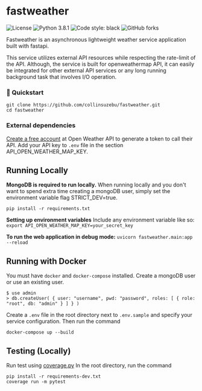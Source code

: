 
# fastweather
![License](https://img.shields.io/github/license/collinsuzebu/fastweather) ![Python 3.8.1](https://img.shields.io/badge/python-3.8.1-blue.svg) ![Code style: black](https://img.shields.io/badge/code%20style-black-000000.svg) ![GitHub forks](https://img.shields.io/github/forks/collinsuzebu/fastweather?style=social)

Fastweather is an asynchronous lightweight weather service application built with fastapi.

This service utilizes external API resources while respecting the rate-limit of the API.
Although, the service is built for openweathermap API, it can easily be integrated for
other external API services or any long running background task that involves I/O operation.

###  🔨  Quickstart
```
git clone https://github.com/collinsuzebu/fastweather.git
cd fastweather
```

### External dependencies
[Create a free account](https://home.openweathermap.org/users/sign_up) at Open Weather API to generate a token to call their API.
Add your API key to `.env` file in the section API_OPEN_WEATHER_MAP_KEY.

## Running Locally
**MongoDB is required to run locally.**
When running locally and you don't want to spend extra time creating a mongoDB user, simply set the environment variable flag STRICT_DEV=true.

```
pip install -r requirements.txt
```
**Setting up environment variables**
Include any environment variable like so:
`export API_OPEN_WEATHER_MAP_KEY=your_secret_key`

**To run the web application in debug mode:**
```uvicorn fastweather.main:app --reload```


## Running with Docker
You must have `docker` and `docker-compose` installed.
Create a mongoDB user or use an  existing user.
```
$ use admin
> db.createUser( { user: "username", pwd: "password", roles: [ { role: "root", db: "admin" } ] } )
```
Create a `.env` file in the root directory next to `.env.sample` and specify your service
configuration. Then run the command

```
docker-compose up --build
```

## Testing (Locally)
Run test using [coverage.py](https://coverage.readthedocs.io/en/coverage-5.3.1/)
In the root directory, run the command

```
pip install -r requirements-dev.txt
coverage run -m pytest
```
